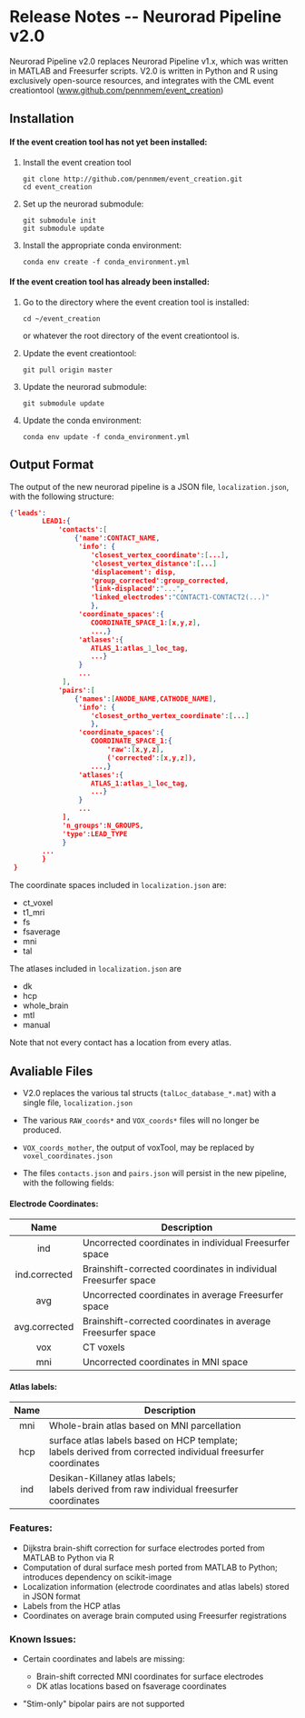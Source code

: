 # Release Notes -- Neurorad Pipeline v2.0

Neurorad Pipeline v2.0 replaces Neurorad Pipeline v1.x,
which was written in MATLAB and Freesurfer scripts. V2.0 is written in
Python and R using exclusively open-source resources, and integrates with
the CML event creationtool (www.github.com/pennmem/event_creation)

## Installation

#### If the event creation tool has not yet been installed:

1. Install the event creation tool

   ```
   git clone http://github.com/pennmem/event_creation.git
   cd event_creation
   ```

2. Set up the neurorad submodule:
   ```
   git submodule init
   git submodule update
   ```

3. Install the appropriate conda environment:
   ```
   conda env create -f conda_environment.yml
   ```

#### If the event creation tool has already been installed:
1. Go to the directory where the event creation tool is installed:

   ```
   cd ~/event_creation
   ```
   or whatever the root directory of the event creationtool is.

2. Update the event creationtool:
    ```
    git pull origin master
    ```
3. Update the neurorad submodule:
    ```
    git submodule update
    ```
4. Update the conda environment:
    ```
    conda env update -f conda_environment.yml
    ```

## Output Format

The output of the new neurorad pipeline is a JSON file, `localization.json`,
with the following structure:
```json
{'leads':
        LEAD1:{
            'contacts':[
                {'name':CONTACT_NAME,
                 'info': {
                    'closest_vertex_coordinate':[...],
                    'closest_vertex_distance':[...]
                    'displacement': disp,
                    'group_corrected':group_corrected,
                    'link-displaced':"...",
                    'linked_electrodes':"CONTACT1-CONTACT2(...)"
                    },
                 'coordinate_spaces':{
                    COORDINATE_SPACE_1:[x,y,z],
                    ...,}
                 'atlases':{
                    ATLAS_1:atlas_1_loc_tag,
                    ...}
                 }
                 ...
             ],
            'pairs':[
                {'names':[ANODE_NAME,CATHODE_NAME],
                 'info': {
                    'closest_ortho_vertex_coordinate':[...]
                    },
                 'coordinate_spaces':{
                    COORDINATE_SPACE_1:{
                        'raw':[x,y,z],
                        ('corrected':[x,y,z]),
                    ...,}
                 'atlases':{
                    ATLAS_1:atlas_1_loc_tag,
                    ...}
                 }
                 ...
             ],
             'n_groups':N_GROUPS,
             'type':LEAD_TYPE
             }
        ...
        }
 }
 ```
The coordinate spaces included in `localization.json` are:

- ct_voxel
- t1_mri
- fs
- fsaverage
- mni
- tal

The atlases included in `localization.json` are
- dk
- hcp
- whole_brain
- mtl
- manual

Note that not every contact has a location from every atlas.

## Avaliable Files

* V2.0 replaces the various tal structs (`talLoc_database_*.mat`) with a
single file, `localization.json`

* The various `RAW_coords*` and `VOX_coords*` files will no longer be produced.

* `VOX_coords_mother`, the output of voxTool, may be replaced by `voxel_coordinates.json`

* The files `contacts.json` and `pairs.json` will persist in the new pipeline,
  with the following fields:

#### Electrode Coordinates:

|    Name       | Description |
|   :-----:     | ----------- |
| ind           | Uncorrected coordinates in individual Freesurfer space |
| ind.corrected | Brainshift-corrected coordinates in individual Freesurfer space|
| avg           | Uncorrected coordinates in average Freesurfer space |
| avg.corrected | Brainshift-corrected coordinates in average Freesurfer space|
| vox           | CT voxels |
| mni           | Uncorrected coordinates in MNI space |

#### Atlas labels:
| Name | Description |
| :---:| -------------|
| mni  | Whole-brain atlas based on MNI parcellation|
| hcp  | surface atlas labels based on HCP template; <br>labels derived from corrected individual freesurfer coordinates|
| ind  | Desikan-Killaney atlas labels; <br> labels derived from raw individual freesurfer coordinates|

### Features:

* Dijkstra brain-shift correction for surface electrodes ported
  from MATLAB to Python via R
* Computation of dural surface mesh ported from MATLAB to Python;
  introduces dependency on scikit-image
* Localization information (electrode coordinates and atlas labels)
  stored in JSON format
* Labels from the HCP atlas
* Coordinates on average brain computed using Freesurfer registrations

### Known Issues:

* Certain coordinates and labels are missing:
    * Brain-shift corrected MNI coordinates for surface electrodes
    * DK atlas locations based on fsaverage coordinates

* "Stim-only" bipolar pairs are not supported
